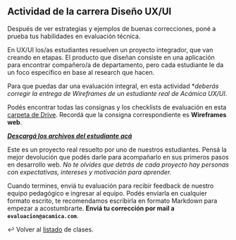 ## Actividad de la carrera Diseño UX/UI

Después de ver estrategias y ejemplos de buenas correcciones, poné a prueba tus habilidades en evaluación técnica.

En UX/UI los/as estudiantes resuelven un proyecto integrador, que van creando en etapas. El producto que diseñan consiste en una aplicación para encontrar compañero/a de departamento, pero cada estudiante le da un foco específico en base al research que hacen.

Para que puedas dar una evaluación integral, en esta actividad **deberás corregir la entrega de Wireframes de un estudiante real de Acámica UX/UI*.

Podés encontrar todas las consignas y los checklists de evaluación en esta [carpeta de Drive][2]. Recordá que la consigna correspondiente es **Wireframes web**.

***[Descargá los archivos del estudiante acá][1]***

Este es un proyecto real resuelto por uno de nuestros estudiantes. Pensá la mejor devolución que podés darle para acompañarlo en sus primeros pasos en desarrollo web. _No te olvides que detrás de cada proyecto hay personas con expectativas, intereses y motivación para aprender._

Cuando termines, enviá tu evaluación para recibir feedback de nuestro equipo pedagógico e ingresar al equipo. Podés enviarla en cualquier formato escrito, te recomendamos escribirla en formato Markdown para empezar a acostumbrarte. **Enviá tu corrección por mail a `evaluacion@acamica.com`**.

:leftwards_arrow_with_hook: Volver al [listado][3] de clases.

[1]: https://s3.amazonaws.com/resources.acamica.com/contenidos/wireframes-melanie-actividad-evaluacion.zip
[2]: https://drive.google.com/drive/u/0/folders/16PZTnz1LuPUXB-Fp2-PpHBZ1LP7g9-GG
[3]: https://github.com/acamica/formacion-evaluadores-tecnicos/blob/master/README.md
